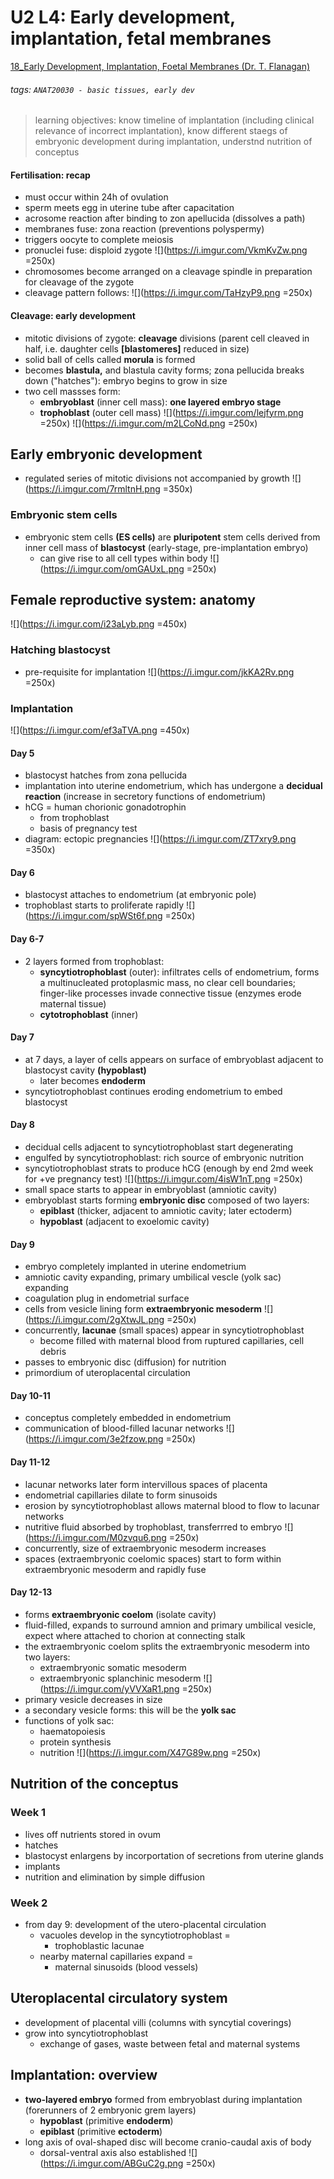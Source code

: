 # U2 L4: Early development, implantation, fetal membranes
[18_Early Development, Implantation, Foetal Membranes (Dr. T. Flanagan)](https://brightspace.ucd.ie/d2l/le/content/155871/viewContent/1695342/View)
###### tags: `ANAT20030 - basic tissues, early dev`

> learning objectives: know timeline of implantation (including clinical relevance of incorrect implantation), know different staegs of embryonic development during implantation, understnd nutrition of conceptus

#### Fertilisation: recap
- must occur within 24h of ovulation
- sperm meets egg in uterine tube after capacitation
- acrosome reaction after binding to zon apellucida (dissolves a path)
- membranes fuse: zona reaction (preventions polyspermy)
- triggers oocyte to complete meiosis
- pronuclei fuse: disploid zygote
![](https://i.imgur.com/VkmKvZw.png =250x)
- chromosomes become arranged on a cleavage spindle in preparation for cleavage of the zygote
- cleavage pattern follows:
![](https://i.imgur.com/TaHzyP9.png =250x)

#### Cleavage: early development
- mitotic divisions of zygote: **cleavage** divisions (parent cell cleaved in half, i.e. daughter cells **[blastomeres]** reduced in size)
- solid ball of cells called **morula** is formed
- becomes **blastula,** and blastula cavity forms; zona pellucida breaks down ("hatches"): embryo begins to grow in size
- two cell massses form:
    - **embryoblast** (inner cell mass): **one layered embryo stage**
    - **trophoblast** (outer cell mass)
    ![](https://i.imgur.com/lejfyrm.png =250x)
    ![](https://i.imgur.com/m2LCoNd.png =250x)

## Early embryonic development
- regulated series of mitotic divisions not accompanied by growth
![](https://i.imgur.com/7rmltnH.png =350x)

### Embryonic stem cells
- embryonic stem cells **(ES cells)** are **pluripotent** stem cells derived from inner cell mass of **blastocyst** (early-stage, pre-implantation embryo)
    - can give rise to all cell types within body
    ![](https://i.imgur.com/omGAUxL.png =250x)

## Female reproductive system: anatomy
![](https://i.imgur.com/i23aLyb.png =450x)

### Hatching blastocyst
- pre-requisite for implantation
![](https://i.imgur.com/jkKA2Rv.png =250x)

### Implantation
![](https://i.imgur.com/ef3aTVA.png =450x)

#### Day 5
- blastocyst hatches from zona pellucida
- implantation into uterine endometrium, which has undergone a **decidual reaction** (increase in secretory functions of endometrium)
- hCG = human chorionic gonadotrophin
    - from trophoblast
    - basis of pregnancy test
- diagram: ectopic pregnancies
![](https://i.imgur.com/ZT7xry9.png =350x)

#### Day 6
- blastocyst attaches to endometrium (at embryonic pole)
- trophoblast starts to proliferate rapidly
![](https://i.imgur.com/spWSt6f.png =250x)

#### Day 6-7
- 2 layers formed from trophoblast:
    - **syncytiotrophoblast** (outer): infiltrates cells of endometrium, forms a multinucleated protoplasmic mass, no clear cell boundaries; finger-like processes invade connective tissue (enzymes erode maternal tissue)
    - **cytotrophoblast** (inner)

#### Day 7
- at 7 days, a layer of cells appears on surface of embryoblast adjacent to blastocyst cavity **(hypoblast)**
    - later becomes **endoderm**
- syncytiotrophoblast continues eroding endometrium to embed blastocyst

#### Day 8
- decidual cells adjacent to syncytiotrophoblast start degenerating
- engulfed by syncytiotrophoblast: rich source of embryonic nutrition
- syncytiotrophoblast strats to produce hCG (enough by end 2md week for +ve pregnancy test)
![](https://i.imgur.com/4isW1nT.png =250x)
- small space starts to appear in embryoblast (amniotic cavity)
- embryoblast starts forming **embryonic disc** composed of two layers:
    - **epiblast** (thicker, adjacent to amniotic cavity; later ectoderm)
    - **hypoblast** (adjacent to exoelomic cavity)

#### Day 9
- embryo completely implanted in uterine endometrium
- amniotic cavity expanding, primary umbilical vescle (yolk sac) expanding
- coagulation plug in endometrial surface
- cells from vesicle lining form **extraembryonic mesoderm**
![](https://i.imgur.com/2gXtwJL.png =250x)
- concurrently, **lacunae** (small spaces) appear in syncytiotrophoblast
    - become filled with maternal blood from ruptured capillaries, cell debris
- passes to embryonic disc (diffusion) for nutrition
- primordium of uteroplacental circulation

#### Day 10-11
- conceptus completely embedded in endometrium
- communication of blood-filled lacunar networks
![](https://i.imgur.com/3e2fzow.png =250x)

#### Day 11-12
- lacunar networks later form intervillous spaces of placenta
- endometrial capillaries dilate to form sinusoids
- erosion by syncytiotrophoblast allows maternal blood to flow to lacunar networks
- nutritive fluid absorbed by trophoblast, transferrred to embryo
![](https://i.imgur.com/M0zvqu6.png =250x)
- concurrently, size of extraembryonic mesoderm increases
- spaces (extraembryonic coelomic spaces) start to form within extraembryonic mesoderm and rapidly fuse

#### Day 12-13
- forms **extraembryonic coelom** (isolate cavity)
- fluid-filled, expands to surround amnion and primary umbilical vesicle, expect where attached to chorion at connecting stalk 
- the extraembryonic coelom splits the extraembryonic mesoderm into two layers:
    - extraembryonic somatic mesoderm
    - extraembryonic splanchinic mesoderm
    ![](https://i.imgur.com/yVVXaR1.png =250x)
- primary vesicle decreases in size
- a secondary vesicle forms: this will be the **yolk sac**
- functions of yolk sac:
    - haematopoiesis
    - protein synthesis
    - nutrition
    ![](https://i.imgur.com/X47G89w.png =250x)
    
## Nutrition of the conceptus
### Week 1
- lives off nutrients stored in ovum
- hatches
- blastocyst enlargens by incorportation of secretions from uterine glands
- implants
- nutrition and elimination by simple diffusion

### Week 2
- from day 9: development of the utero-placental circulation
    - vacuoles develop in the syncytiotrophoblast =
        - trophoblastic lacunae
    - nearby maternal capillaries expand = 
        - maternal sinusoids (blood vessels)

## Uteroplacental circulatory system
- development of placental villi (columns with syncytial coverings)
- grow into syncytiotrophoblast
    - exchange of gases, waste between fetal and maternal systems

## Implantation: overview
- **two-layered embryo** formed from embryoblast during implantation (forerunners of 2 embryonic grem layers)
    - **hypoblast** (primitive **endoderm**)
    - **epiblast** (primitive **ectoderm**)
- long axis of oval-shaped disc will become cranio-caudal axis of body
    - dorsal-ventral axis also established
    ![](https://i.imgur.com/ABGuC2g.png =250x)


